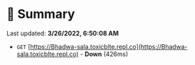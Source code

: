 # 📖 Summary
Last updated: **3/26/2022, 6:50:08 AM**

- `GET` [https://Bhadwa-sala.toxicblte.repl.co](https://Bhadwa-sala.toxicblte.repl.co) - **Down** (426ms)
